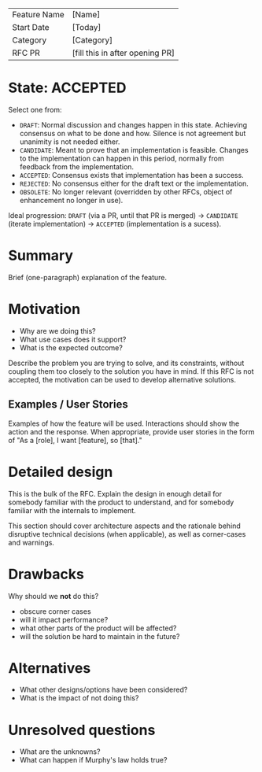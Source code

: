 |              |                                  |
| :----------- | :------------------------------- |
| Feature Name | [Name]                           |
| Start Date   | [Today]                          |
| Category     | [Category]                       |
| RFC PR       | [fill this in after opening PR]  |

# State: ACCEPTED
[state]: #state

Select one from:
- `DRAFT`: Normal discussion and changes happen in this state. Achieving
  consensus on what to be done and how. Silence is not agreement but unanimity
  is not needed either.
- `CANDIDATE`: Meant to prove that an implementation is feasible. Changes to the
  implementation can happen in this period, normally from feedback from the
  implementation.
- `ACCEPTED`: Consensus exists that implementation has been a success.
- `REJECTED`: No consensus either for the draft text or the implementation.
- `OBSOLETE`: No longer relevant (overridden by other RFCs, object of
  enhancement no longer in use).

Ideal progression:
`DRAFT` (via a PR, until that PR is merged) -> `CANDIDATE` (iterate implementation) -> `ACCEPTED` (implementation is a sucess).

# Summary
[summary]: #summary

Brief (one-paragraph) explanation of the feature.

# Motivation
[motivation]: #motivation

- Why are we doing this?
- What use cases does it support?
- What is the expected outcome?

Describe the problem you are trying to solve, and its constraints, without coupling them too closely to the solution you have in mind. If this RFC is not accepted, the motivation can be used to develop alternative solutions.

## Examples / User Stories
[examples]: #examples

Examples of how the feature will be used. Interactions should show the action and the response. When appropriate, provide user stories in the form of "As a [role], I want [feature], so [that]."

# Detailed design
[design]: #detailed-design

This is the bulk of the RFC. Explain the design in enough detail for somebody familiar with the product to understand, and for somebody familiar with the internals to implement.

This section should cover architecture aspects and the rationale behind disruptive technical decisions (when applicable), as well as corner-cases and warnings.

# Drawbacks
[drawbacks]: #drawbacks

Why should we **not** do this?

  * obscure corner cases
  * will it impact performance?
  * what other parts of the product will be affected?
  * will the solution be hard to maintain in the future?

# Alternatives
[alternatives]: #alternatives

- What other designs/options have been considered?
- What is the impact of not doing this?

# Unresolved questions
[unresolved]: #unresolved-questions

- What are the unknowns?
- What can happen if Murphy's law holds true?

